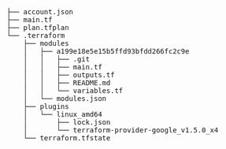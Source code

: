 <pre>
├── account.json
├── main.tf
├── plan.tfplan
└── .terraform
&nbsp;&nbsp;&nbsp;&nbsp;├── <span class="fragment highlight-current-green" data-fragment-index="1">modules</span>
&nbsp;&nbsp;&nbsp;&nbsp;│&nbsp;&nbsp;&nbsp;├── <span class="fragment highlight-current-green" data-fragment-index="1">a199e18e5e15b5ffd93bfdd266fc2c9e</span>
&nbsp;&nbsp;&nbsp;&nbsp;│&nbsp;&nbsp;&nbsp;│&nbsp;&nbsp;&nbsp;├── <span class="fragment highlight-current-green" data-fragment-index="1"><span class="fragment highlight-current-green" data-fragment-index="2">.git</span></span>
&nbsp;&nbsp;&nbsp;&nbsp;│&nbsp;&nbsp;&nbsp;│&nbsp;&nbsp;&nbsp;├── <span class="fragment highlight-current-green" data-fragment-index="1"><span class="fragment highlight-current-green" data-fragment-index="3">main.tf</span></span>
&nbsp;&nbsp;&nbsp;&nbsp;│&nbsp;&nbsp;&nbsp;│&nbsp;&nbsp;&nbsp;├── <span class="fragment highlight-current-green" data-fragment-index="1"><span class="fragment highlight-current-green" data-fragment-index="3">outputs.tf</span></span>
&nbsp;&nbsp;&nbsp;&nbsp;│&nbsp;&nbsp;&nbsp;│&nbsp;&nbsp;&nbsp;├── <span class="fragment highlight-current-green" data-fragment-index="1">README.md</span>
&nbsp;&nbsp;&nbsp;&nbsp;│&nbsp;&nbsp;&nbsp;│&nbsp;&nbsp;&nbsp;└── <span class="fragment highlight-current-green" data-fragment-index="1"><span class="fragment highlight-current-green" data-fragment-index="3">variables.tf</span></span>
&nbsp;&nbsp;&nbsp;&nbsp;│&nbsp;&nbsp;&nbsp;└── <span class="fragment highlight-current-green" data-fragment-index="1">modules.json</span>
&nbsp;&nbsp;&nbsp;&nbsp;├── plugins
&nbsp;&nbsp;&nbsp;&nbsp;│&nbsp;&nbsp;&nbsp;└── linux_amd64
&nbsp;&nbsp;&nbsp;&nbsp;│&nbsp;&nbsp;&nbsp;&nbsp;&nbsp;&nbsp;&nbsp;├── lock.json
&nbsp;&nbsp;&nbsp;&nbsp;│&nbsp;&nbsp;&nbsp;&nbsp;&nbsp;&nbsp;&nbsp;└── terraform-provider-google_v1.5.0_x4
&nbsp;&nbsp;&nbsp;&nbsp;└── <span class="fragment highlight-current-green" data-fragment-index="4">terraform.tfstate</span>
</pre>
